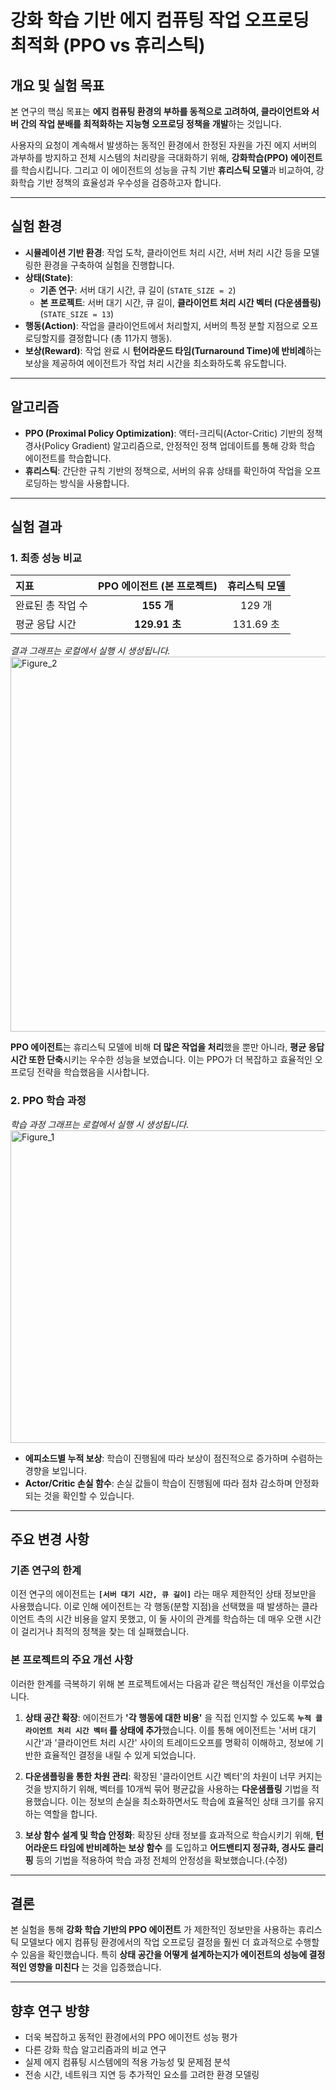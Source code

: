 # 강화 학습 기반 에지 컴퓨팅 작업 오프로딩 최적화 (PPO vs 휴리스틱)

## 개요 및 실험 목표

본 연구의 핵심 목표는 **에지 컴퓨팅 환경의 부하를 동적으로 고려하여, 클라이언트와 서버 간의 작업 분배를 최적화하는 지능형 오프로딩 정책을 개발**하는 것입니다.

사용자의 요청이 계속해서 발생하는 동적인 환경에서 한정된 자원을 가진 에지 서버의 과부하를 방지하고 전체 시스템의 처리량을 극대화하기 위해, **강화학습(PPO) 에이전트**를 학습시킵니다. 그리고 이 에이전트의 성능을 규칙 기반 **휴리스틱 모델**과 비교하여, 강화학습 기반 정책의 효율성과 우수성을 검증하고자 합니다.

---

## 실험 환경

-   **시뮬레이션 기반 환경**: 작업 도착, 클라이언트 처리 시간, 서버 처리 시간 등을 모델링한 환경을 구축하여 실험을 진행합니다.
-   **상태(State)**:
    -   **기존 연구**: 서버 대기 시간, 큐 길이 (`STATE_SIZE = 2`)
    -   **본 프로젝트**: 서버 대기 시간, 큐 길이, **클라이언트 처리 시간 벡터 (다운샘플링)** (`STATE_SIZE = 13`)
-   **행동(Action)**: 작업을 클라이언트에서 처리할지, 서버의 특정 분할 지점으로 오프로딩할지를 결정합니다 (총 11가지 행동).
-   **보상(Reward)**: 작업 완료 시 **턴어라운드 타임(Turnaround Time)에 반비례**하는 보상을 제공하여 에이전트가 작업 처리 시간을 최소화하도록 유도합니다.

---

## 알고리즘

-   **PPO (Proximal Policy Optimization)**: 액터-크리틱(Actor-Critic) 기반의 정책 경사(Policy Gradient) 알고리즘으로, 안정적인 정책 업데이트를 통해 강화 학습 에이전트를 학습합니다.
-   **휴리스틱**: 간단한 규칙 기반의 정책으로, 서버의 유휴 상태를 확인하여 작업을 오프로딩하는 방식을 사용합니다.

---

## 실험 결과

### 1. 최종 성능 비교

| 지표                 | PPO 에이전트 (본 프로젝트) | 휴리스틱 모델 |
| :------------------- | :-----------: | :-----------: |
| 완료된 총 작업 수   | **155 개** | 129 개        |
| 평균 응답 시간       | **129.91 초** | 131.69 초     |

*결과 그래프는 로컬에서 실행 시 생성됩니다.*
<img width="1400" height="600" alt="Figure_2" src="https://github.com/user-attachments/assets/92e0b45e-729b-453d-b8f3-5525627a5c6a" />


**PPO 에이전트**는 휴리스틱 모델에 비해 **더 많은 작업을 처리**했을 뿐만 아니라, **평균 응답 시간 또한 단축**시키는 우수한 성능을 보였습니다. 이는 PPO가 더 복잡하고 효율적인 오프로딩 전략을 학습했음을 시사합니다.

### 2. PPO 학습 과정

*학습 과정 그래프는 로컬에서 실행 시 생성됩니다.*
<img width="2000" height="500" alt="Figure_1" src="https://github.com/user-attachments/assets/ca6ca506-edb0-41be-84ff-09034065fb25" />


-   **에피소드별 누적 보상**: 학습이 진행됨에 따라 보상이 점진적으로 증가하며 수렴하는 경향을 보입니다.
-   **Actor/Critic 손실 함수**: 손실 값들이 학습이 진행됨에 따라 점차 감소하며 안정화되는 것을 확인할 수 있습니다.

---

## 주요 변경 사항

### 기존 연구의 한계

이전 연구의 에이전트는 **`[서버 대기 시간, 큐 길이]`** 라는 매우 제한적인 상태 정보만을 사용했습니다. 이로 인해 에이전트는 각 행동(분할 지점)을 선택했을 때 발생하는 클라이언트 측의 시간 비용을 알지 못했고, 이 둘 사이의 관계를 학습하는 데 매우 오랜 시간이 걸리거나 최적의 정책을 찾는 데 실패했습니다.

### 본 프로젝트의 주요 개선 사항

이러한 한계를 극복하기 위해 본 프로젝트에서는 다음과 같은 핵심적인 개선을 이루었습니다.

1.  **상태 공간 확장**: 에이전트가 **'각 행동에 대한 비용'** 을 직접 인지할 수 있도록 **`누적 클라이언트 처리 시간 벡터` 를 상태에 추가**했습니다. 이를 통해 에이전트는 '서버 대기 시간'과 '클라이언트 처리 시간' 사이의 트레이드오프를 명확히 이해하고, 정보에 기반한 효율적인 결정을 내릴 수 있게 되었습니다.

2.  **다운샘플링을 통한 차원 관리**: 확장된 '클라이언트 시간 벡터'의 차원이 너무 커지는 것을 방지하기 위해, 벡터를 10개씩 묶어 평균값을 사용하는 **다운샘플링** 기법을 적용했습니다. 이는 정보의 손실을 최소화하면서도 학습에 효율적인 상태 크기를 유지하는 역할을 합니다.

3.  **보상 함수 설계 및 학습 안정화**: 확장된 상태 정보를 효과적으로 학습시키기 위해, **턴어라운드 타임에 반비례하는 보상 함수** 를 도입하고 **어드밴티지 정규화, 경사도 클리핑** 등의 기법을 적용하여 학습 과정 전체의 안정성을 확보했습니다.(수정)

---

## 결론

본 실험을 통해 **강화 학습 기반의 PPO 에이전트** 가 제한적인 정보만을 사용하는 휴리스틱 모델보다 에지 컴퓨팅 환경에서의 작업 오프로딩 결정을 훨씬 더 효과적으로 수행할 수 있음을 확인했습니다. 특히 **상태 공간을 어떻게 설계하는지가 에이전트의 성능에 결정적인 영향을 미친다** 는 것을 입증했습니다.

---

## 향후 연구 방향

-   더욱 복잡하고 동적인 환경에서의 PPO 에이전트 성능 평가
-   다른 강화 학습 알고리즘과의 비교 연구
-   실제 에지 컴퓨팅 시스템에의 적용 가능성 및 문제점 분석
-   전송 시간, 네트워크 지연 등 추가적인 요소를 고려한 환경 모델링
